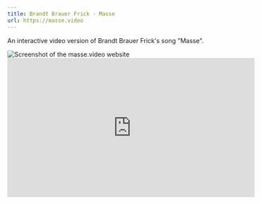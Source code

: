 ```yaml
---
title: Brandt Brauer Frick - Masse
url: https://masse.video
---
```

An interactive video version of Brandt Brauer Frick's song "Masse".

<img src="./images/masse.webp" alt="Screenshot of the masse.video website">

<iframe width="560" height="315" src="https://www.youtube-nocookie.com/embed/ocTZnM0U-T0?si=1e5lfmPpDpyfnqeC" title="YouTube video player" frameborder="0" allow="accelerometer; autoplay; clipboard-write; encrypted-media; gyroscope; picture-in-picture; web-share" referrerpolicy="strict-origin-when-cross-origin" allowfullscreen></iframe>
